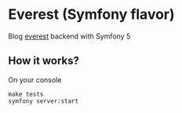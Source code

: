 # Everest (Symfony flavor)

Blog [everest](https://github.com/eliseekn/everest) backend with Symfony 5

## How it works?

On your console

```
make tests
symfony server:start
```
